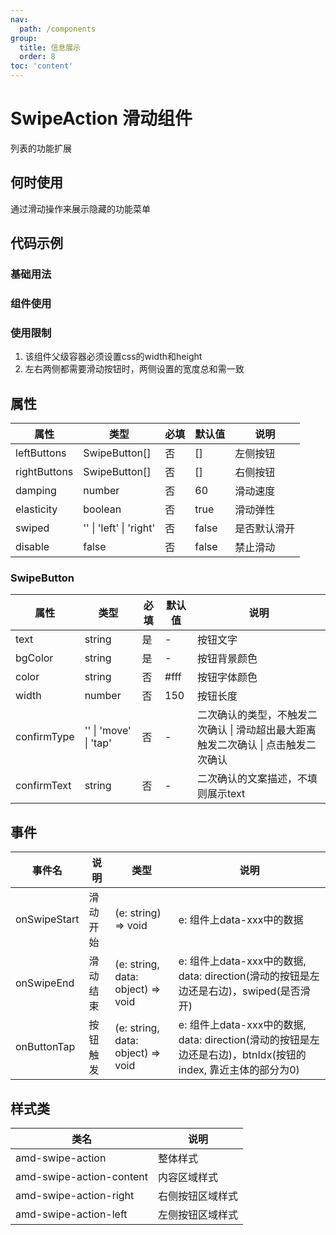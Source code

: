 ```yaml
---
nav:
  path: /components
group:
  title: 信息展示
  order: 8
toc: 'content'
---
```


# SwipeAction 滑动组件
列表的功能扩展
## 何时使用
通过滑动操作来展示隐藏的功能菜单

## 代码示例

### 基础用法
<code src='pages/SwipeActionTest/index'></code>

### 组件使用
<code src='pages/SwipeAction/index'></code>

### 使用限制

1. 该组件父级容器必须设置css的width和height
2. 左右两侧都需要滑动按钮时，两侧设置的宽度总和需一致


## 属性
| 属性         | 类型            | 必填   | 默认值 | 说明                  |
| -------------|----------------|-------|-------|------------------------------------------- |
| leftButtons  | SwipeButton[]  | 否    | []    | 左侧按钮                                    |
| rightButtons | SwipeButton[]  | 否    | []    | 右侧按钮                                    |
| damping      | number         | 否    | 60    | 滑动速度                                    |
| elasticity   | boolean        | 否    | true  | 滑动弹性                                    |
| swiped       | '' &verbar; 'left' &verbar; 'right' | 否    | false | 是否默认滑开            |
| disable      | false          | 否    | false | 禁止滑动                                    |

### SwipeButton
| 属性         | 类型            | 必填   | 默认值 | 说明                  |
| -------------|----------------|-------|-------|------------------------------------------- |
| text         | string         | 是    | -     | 按钮文字                                     |
| bgColor      | string         | 是    | -     | 按钮背景颜色                                  |
| color        | string         | 否    | #fff  | 按钮字体颜色                                  |
| width        | number         | 否    | 150   | 按钮长度                                     |
| confirmType  | '' &verbar; 'move' &verbar; 'tap'  | 否    | -     | 二次确认的类型，不触发二次确认 &verbar; 滑动超出最大距离触发二次确认 &verbar; 点击触发二次确认               |
| confirmText  | string         | 否    | -     | 二次确认的文案描述，不填则展示text               |

## 事件
| 事件名               | 说明                 | 类型             | 说明                  |
| --------------------|---------------------|-------------------------------------------|----|
| onSwipeStart        | 滑动     开始        | (e: string) => void                  |e: 组件上data-xxx中的数据 |
| onSwipeEnd          | 滑动结束             | (e: string, data: object) => void    |e: 组件上data-xxx中的数据, data: direction(滑动的按钮是左边还是右边)，swiped(是否滑开)|
| onButtonTap         | 按钮触发             | (e: string, data: object) => void    |e: 组件上data-xxx中的数据, data: direction(滑动的按钮是左边还是右边)，btnIdx(按钮的index, 靠近主体的部分为0) |

## 样式类
| 类名 | 说明 |
| -----|-----|
| amd-swipe-action | 整体样式 |
| amd-swipe-action-content | 内容区域样式 |
| amd-swipe-action-right | 右侧按钮区域样式 |
| amd-swipe-action-left  | 左侧按钮区域样式 |

